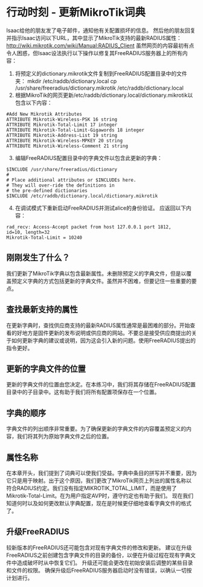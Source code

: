 # 行动时刻 - 更新MikroTik词典
Isaac给他的朋友发了电子邮件，通知他有关配置损坏的信息。 然后他的朋友回复并指示Isaac访问以下URL，其中显示了MikroTik支持的最新RADIUS属性：
http://wiki.mikrotik.com/wiki/Manual:RADIUS_Client
虽然网页的内容最初有点令人困惑，但Isaac设法执行以下操作以修复其FreeRADIUS服务器上的所有内容：

1. 将预定义的dictionary.mikrotik文件复制到FreeRADIUS配置目录中的文件夹：
mkdir /etc/raddb/dictionary.local
cp /usr/share/freeradius/dictionary.mikrotik /etc/raddb/dictionary.local
2. 根据MikroTik的网页更新/etc/raddb/dictionary.local/dictionary.mikrotik以包含以下内容：
```
#Add New Mikrotik Attributes
ATTRIBUTE Mikrotik-Wireless-PSK 16 string
ATTRIBUTE Mikrotik-Total-Limit 17 integer
ATTRIBUTE Mikrotik-Total-Limit-Gigawords 18 integer
ATTRIBUTE Mikrotik-Address-List 19 string
ATTRIBUTE Mikrotik-Wireless-MPKEY 20 string
ATTRIBUTE Mikrotik-Wireless-Comment 21 string
```
3. 编辑FreeRADIUS配置目录中的字典文件以包含此更新的字典：
```
$INCLUDE /usr/share/freeradius/dictionary
#
# Place additional attributes or $INCLUDEs here.
# They will over-ride the definitions in
# the pre-defined dictionaries
$INCLUDE /etc/raddb/dictionary.local/dictionary.mikrotik
```
4. 在调试模式下重新启动FreeRADIUS并测试alice的身份验证。 应返回以下内容：
```
rad_recv: Access-Accept packet from host 127.0.0.1 port 1812,
id=10, length=32
Mikrotik-Total-Limit = 10240
```

## 刚刚发生了什么？
我们更新了MikroTik字典以包含最新属性。未删除预定义的字典文件，但是以覆盖预定义字典的方式包括更新的字典文件。虽然并不困难，但要记住一些重要的要点。

## 查找最新支持的属性
在更新字典时，查找供应商支持的最新RADIUS属性通常是最困难的部分。开始查看的好地方是固件更新的发布说明或供应商的网站。不要总是接受供应商提出的关于如何更新字典的建议或说明，因为这会引入新的问题。使用FreeRADIUS提出的指令更好。

## 更新的字典文件的位置
更新的字典文件的位置由您决定。在本练习中，我们将其存储在FreeRADIUS配置目录中的子目录中。这有助于我们将所有配置项保存在一个位置。

## 字典的顺序
字典文件的列出顺序非常重要。为了确保更新的字典文件的内容覆盖预定义的内容，我们将其列为原始字典文件之后的位置。

## 属性名称
在本章开头，我们提到了词典可以使我们受益。字典中条目的拼写并不重要，因为它只是用于映射。出于这个原因，我们更改了MikroTik网页上列出的属性名称以符合RADIUS约定。我们没有指定MIKROTIK_TOTAL_LIMIT，而是使用了Mikrotik-Total-Limit。在为用户指定AVP时，遵守约定也有助于我们。
现在我们知道何时以及如何更改默认字典配置，现在是时候更仔细地查看字典文件的格式了。

## 升级FreeRADIUS
较新版本的FreeRADIUS还可能包含对现有字典文件的修改和更新。 建议在升级FreeRADIUS之前创建包含字典文件的目录的备份，以便在升级过程在现有字典文件中造成破坏时从中恢复它们。
升级还可能会更改在初始安装后调整的某些目录和文件的权限。 确保升级后FreeRADIUS服务器启动时没有错误，以确认一切按计划进行。
























